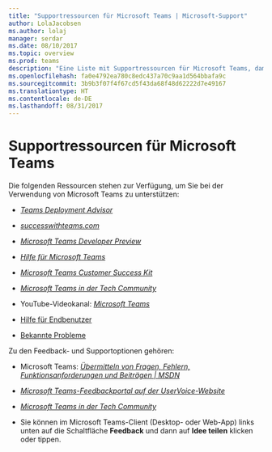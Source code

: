 ```yaml
---
title: "Supportressourcen für Microsoft Teams | Microsoft-Support"
author: LolaJacobsen
ms.author: lolaj
manager: serdar
ms.date: 08/10/2017
ms.topic: overview
ms.prod: teams
description: "Eine Liste mit Supportressourcen für Microsoft Teams, damit Sie das Produkt effizienter und effektiver nutzen können"
ms.openlocfilehash: fa0e4792ea780c8edc437a70c9aa1d564bbafa9c
ms.sourcegitcommit: 3b9b3f07f4f67cd5f43da68f48d62222d7e49167
ms.translationtype: HT
ms.contentlocale: de-DE
ms.lasthandoff: 08/31/2017
---
```

<a name="support-resources-for-microsoft-teams"></a>Supportressourcen für Microsoft Teams
=====================================

Die folgenden Ressourcen stehen zur Verfügung, um Sie bei der Verwendung von Microsoft Teams zu unterstützen:

-   [*Teams Deployment Advisor*](https://go.microsoft.com/fwlink/?linkid=843465)

-   [*successwithteams.com*](https://go.microsoft.com/fwlink/?linkid=854396)

-   [*Microsoft Teams Developer Preview*](https://go.microsoft.com/fwlink/?linkid=854397)

-   [*Hilfe für Microsoft Teams*](https://support.office.com/en-us/Teams)

-   [*Microsoft Teams Customer Success Kit*](https://go.microsoft.com/fwlink/?linkid=846006)

-   [*Microsoft Teams in der Tech Community*](https://go.microsoft.com/fwlink/p/?linkid=832751)

-   YouTube-Videokanal: [*Microsoft Teams*](https://go.microsoft.com/fwlink/?linkid=854398)

-   [Hilfe für Endbenutzer](https://support.office.com/en-us/teams)

-   [Bekannte Probleme](https://support.office.com/en-US/article/Known-issues-for-Microsoft-Teams-04b35d1b-bdca-420a-991b-878da5157650)

Zu den Feedback- und Supportoptionen gehören:

-   Microsoft Teams: [*Übermitteln von Fragen, Fehlern, Funktionsanforderungen und Beiträgen | MSDN*](https://go.microsoft.com/fwlink/?linkid=854399)

-   [*Microsoft Teams-Feedbackportal auf der UserVoice-Website*](https://go.microsoft.com/fwlink/?linkid=854400)

-   [*Microsoft Teams in der Tech Community*](https://go.microsoft.com/fwlink/p/?linkid=832751)

-   Sie können im Microsoft Teams-Client (Desktop- oder Web-App) links unten auf die Schaltfläche **Feedback** und dann auf **Idee teilen** klicken oder tippen.
